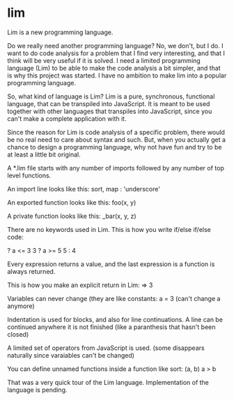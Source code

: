 # lim

Lim is a new programming language.

Do we really need another programming language? No, we don't, but I do. I want to do code analysis for a problem that I find very
interesting, and that I think will be very useful if it is solved. I need a limited programming language  (Lim) to be able to make
the code analysis a bit simpler, and that is why this project was started. I have no ambition to make lim into a popular programming
language.

So, what kind of language is Lim? Lim is a pure, synchronous, functional language, that can be transpiled into JavaScript. It is meant
to be used together with other languages that transpiles into JavaScript, since you can't make a complete application with it.

Since the reason for Lim is code analysis of a specific problem, there would be no real need to care about syntax and such. But, when
you actually get a chance to design a programming language, why not have fun and try to be at least a little bit original.

A *.lim file starts with any number of imports followed by any number of top level functions.

An import line looks like this: sort, map : 'underscore'

An exported function looks like this: foo(x, y)

A private function looks like this: _bar(x, y, z)

There are no keywords used in Lim. This is how you write if/else if/else code:

? a <= 3
  3
? a >= 5
  5
: 4

Every expression returns a value, and the last expression is a function is always returned.

This is how you make an explicit return in Lim: => 3

Variables can never change (they are like constants: a = 3 (can't change a anymore)

Indentation is used for blocks, and also for line continuations. A line can be continued anywhere it is not finished (like a paranthesis that hasn't been closed)

A limited set of operators from JavaScript is used. (some disappears naturally since varaiables can't be changed)

You can define unnamed functions inside a function like sort: (a, b) a > b

That was a very quick tour of the Lim language. Implementation of the language is pending.
